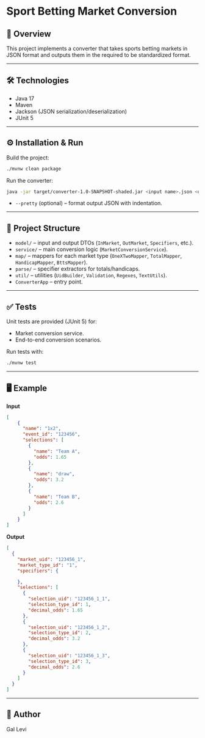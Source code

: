 # Sport Betting Market Conversion

## 📄 Overview
This project implements a converter that takes sports betting markets in JSON format and outputs them
in the required to be standardized format.

---

## 🛠️ Technologies
- Java 17  
- Maven  
- Jackson (JSON serialization/deserialization)  
- JUnit 5  

---

## ⚙️ Installation & Run

Build the project:
```bash
./mvnw clean package
```

Run the converter:
```bash
java -jar target/converter-1.0-SNAPSHOT-shaded.jar <input name>.json <output name>.json [--pretty]
```

- `--pretty` (optional) – format output JSON with indentation.

---

## 📂 Project Structure
- `model/` – input and output DTOs (`InMarket`, `OutMarket`, `Specifiers`, etc.).  
- `service/` – main conversion logic (`MarketConversionService`).  
- `map/` – mappers for each market type (`OneXTwoMapper`, `TotalMapper`, `HandicapMapper`, `BttsMapper`).  
- `parse/` – specifier extractors for totals/handicaps.  
- `util/` – utilities (`UidBuilder`, `Validation`, `Regexes`, `TextUtils`).  
- `ConverterApp` – entry point.  

---

## ✅ Tests
Unit tests are provided (JUnit 5) for:
- Market conversion service.
- End-to-end conversion scenarios.

Run tests with:
```bash
./mvnw test
```

---

## 🖥️ Example

**Input**
```json
[
    {
      "name": "1x2",
      "event_id": "123456",
      "selections": [
        {
          "name": "Team A",
          "odds": 1.65
        },
        {
          "name": "draw",
          "odds": 3.2
        },
        {
          "name": "Team B",
          "odds": 2.6
        }
      ]
    }
]
```

**Output**
```json
[
  {
    "market_uid": "123456_1",
    "market_type_id": "1",
    "specifiers": {

    },
    "selections": [
      {
        "selection_uid": "123456_1_1",
        "selection_type_id": 1,
        "decimal_odds": 1.65
      },
      {
        "selection_uid": "123456_1_2",
        "selection_type_id": 2,
        "decimal_odds": 3.2
      },
      {
        "selection_uid": "123456_1_3",
        "selection_type_id": 3,
        "decimal_odds": 2.6
      }
    ]
  }
]
```

---

## 👤 Author
Gal Levi
